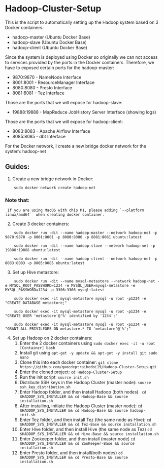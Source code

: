 # Hadoop-Cluster-Setup
This is the script to automatically setting up the Hadoop system based on 3 Docker containers:
- hadoop-master (Ubuntu Docker Base)
- hadoop-slave (Ubuntu Docker Base)
- hadoop-client (Ubuntu Docker Base)

Since the system is deployed using Docker so originally we can not access to services provided by the ports in the Docker containers. Therefore, we have to exposed certain ports for the hadoop-master:
- 9870:9870 - NameNode Interface
- 8001:8001 - ResourceManager Interface
- 8080:8080 - Presto Interface
- 8081:8081 - Tez Interface

Those are the ports that we will expose for hadoop-slave:
- 19888:19888 - MapReduce JobHistory Server Interface (showing logs)

Those are the ports that we will expose for hadoop-client:
- 8083:8083 - Apache Airflow Interface
- 8085:8085 - dbt Interface

For the Docker network, I create a new bridge docker network for the system: hadoop-net

## Guides:
1. Create a new bridge network in Docker:
```
    sudo docker network create hadoop-net
```
### Note that:
     If you are using MacOS with chip M1, please adding `--platform linux/amd64`  when creating docker container.

2. Create 3 docker containers:
```
    sudo docker run -dit --name hadoop-master --network hadoop-net -p 9870:9870 -p 8001:8001 -p 8080:8080 -p 8081:8081 ubuntu:latest
```
```
    sudo docker run -dit --name hadoop-slave --network hadoop-net -p 19888:19888 ubuntu:latest
```
```
    sudo docker run -dit --name hadoop-client --network hadoop-net -p 8083:8083 -p 8085:8085 ubuntu:latest
```
3. Set up Hive metastore:
```
    sudo docker run -dit --name mysql-metastore --network hadoop-net -e MYSQL_ROOT_PASSWORD=1234 -e MYSQL_USER=mysql-metastore -e MYSQL_PASSWORD=1234 -p 3306:3306 mysql:latest
```
```
    sudo docker exec -it mysql-metastore mysql -u root -p1234 -e "CREATE DATABASE metastore;"
```
```
    sudo docker exec -it mysql-metastore mysql -u root -p1234 -e "CREATE USER 'metastore'@'%' identified by '1234';"
```
```
    sudo docker exec -it mysql-metastore mysql -u root -p1234 -e "GRANT ALL PRIVILEGES ON metastore.* TO 'metastore'@'%';"
```
4. Set up Hadoop on 2 docker containers:
    1. Enter the 2 docker containers using ```sudo docker exec -it -u root [Container] bash```
    2. Install git using ``` apt-get -y update && apt-get -y install git sudo nano ```
    3. Clone this into each docker container: ``` git clone https://github.com/quocdeptraibodoi19/Hadoop-Cluster-Setup.git ```
    4. Enter the cloned project: ``` cd Hadoop-Cluster-Setup ```
    5. Run the init script: ``` source init.sh ```
    6. Distribute SSH keys in the Hadoop Cluster (master node): ``` source ssh_key_distribution.sh ```
    7. Enter Hadoop folder, and then install Hadoop (both nodes) ``` cd $HADDOP_SYS_INSTALLER && cd Hadoop-Base && source installation.sh```
    8. After installing, initiate the Hadoop Cluster (master node): ``` cd $HADDOP_SYS_INSTALLER && cd Hadoop-Base && source hadoop-init.sh ```
    9. Enter Tez folder, and then install Tez (the same node as Hive): ``` cd $HADDOP_SYS_INSTALLER && cd Tez-Base && source installation.sh ```
    10. Enter Hive folder, and then install Hive (the same node as Tez) ``` cd $HADDOP_SYS_INSTALLER && cd Hive-Base && source installation.sh ```
    11. Enter Zookeeper folder, and then install (master node) ``` cd $HADDOP_SYS_INSTALLER && cd ZooKeeper-Base && source installation.sh ```
    12. Enter Presto folder, and then install(both nodes) ``` cd $HADDOP_SYS_INSTALLER && cd Presto-Base && source installation.sh ```